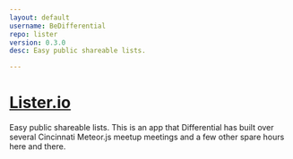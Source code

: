 ```yaml
---
layout: default
username: BeDifferential
repo: lister
version: 0.3.0
desc: Easy public shareable lists.

---
```

# [Lister.io](http://lister.io)

Easy public shareable lists.  This is an app that Differential has built over several Cincinnati Meteor.js meetup meetings and a few other spare hours here and there.
